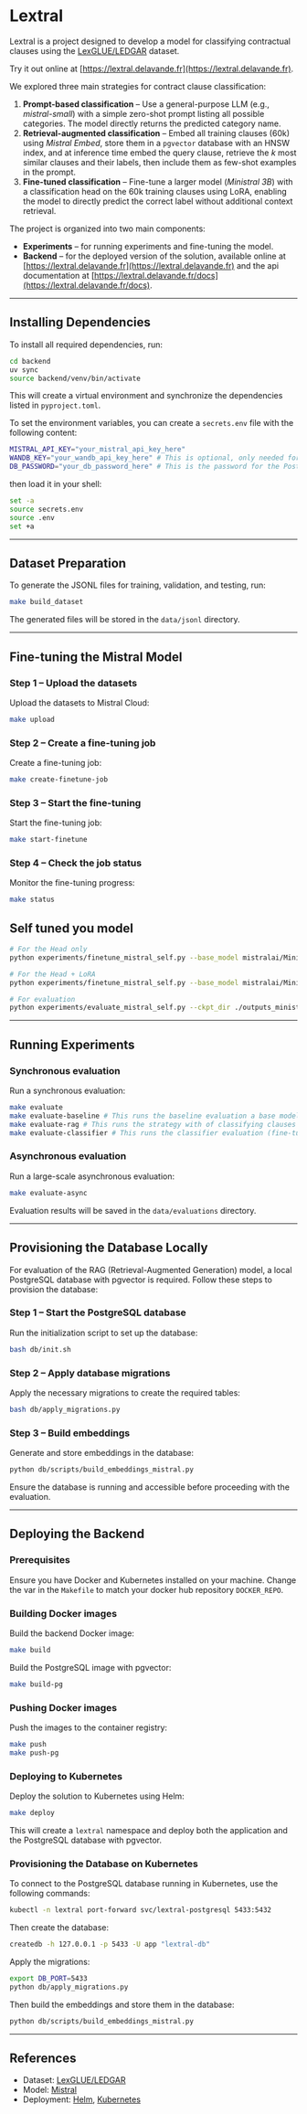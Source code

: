 # Lextral

Lextral is a project designed to develop a model for classifying contractual clauses using the [LexGLUE/LEDGAR](https://huggingface.co/datasets/lex_glue) dataset.

Try it out online at [https://lextral.delavande.fr](https://lextral.delavande.fr).

We explored three main strategies for contract clause classification:

1. **Prompt-based classification** – Use a general-purpose LLM (e.g., *mistral-small*) with a simple zero-shot prompt listing all possible categories. The model directly returns the predicted category name.
2. **Retrieval-augmented classification** – Embed all training clauses (60k) using *Mistral Embed*, store them in a `pgvector` database with an HNSW index, and at inference time embed the query clause, retrieve the *k* most similar clauses and their labels, then include them as few-shot examples in the prompt.
3. **Fine-tuned classification** – Fine-tune a larger model (*Ministral 3B*) with a classification head on the 60k training clauses using LoRA, enabling the model to directly predict the correct label without additional context retrieval.

The project is organized into two main components:

* **Experiments** – for running experiments and fine-tuning the model.
* **Backend** – for the deployed version of the solution, available online at [https://lextral.delavande.fr](https://lextral.delavande.fr) and the api documentation at [https://lextral.delavande.fr/docs](https://lextral.delavande.fr/docs).

---

## Installing Dependencies

To install all required dependencies, run:

```bash
cd backend
uv sync
source backend/venv/bin/activate
```

This will create a virtual environment and synchronize the dependencies listed in `pyproject.toml`.

To set the environment variables, you can create a `secrets.env` file with the following content:

```bash
MISTRAL_API_KEY="your_mistral_api_key_here"
WANDB_KEY="your_wandb_api_key_here" # This is optional, only needed for Weights & Biases integration
DB_PASSWORD="your_db_password_here" # This is the password for the PostgreSQL database
```

then load it in your shell:

```bash
set -a
source secrets.env
source .env
set +a
```

---

## Dataset Preparation

To generate the JSONL files for training, validation, and testing, run:

```bash
make build_dataset
```

The generated files will be stored in the `data/jsonl` directory.

---

## Fine-tuning the Mistral Model

### Step 1 – Upload the datasets

Upload the datasets to Mistral Cloud:

```bash
make upload
```

### Step 2 – Create a fine-tuning job

Create a fine-tuning job:

```bash
make create-finetune-job
```

### Step 3 – Start the fine-tuning

Start the fine-tuning job:

```bash
make start-finetune
```

### Step 4 – Check the job status

Monitor the fine-tuning progress:

```bash
make status
```

## Self tuned you model

```bash
# For the Head only
python experiments/finetune_mistral_self.py --base_model mistralai/Ministral-8B-Instruct-2410 --output_dir ./outputs_ministral8b_head

# For the Head + LoRA
python experiments/finetune_mistral_self.py --base_model mistralai/Ministral-8B-Instruct-2410 --output_dir ./outputs_ministral8b_headlora --lora

# For evaluation
python experiments/evaluate_mistral_self.py --ckpt_dir ./outputs_ministral8b_head
```


---

## Running Experiments

### Synchronous evaluation

Run a synchronous evaluation:

```bash
make evaluate
make evaluate-baseline # This runs the baseline evaluation a base model
make evaluate-rag # This runs the strategy with of classifying clauses using RAG (You have to run the database provisioning first)
make evaluate-classifier # This runs the classifier evaluation (fine-tuned model on the LexGLUE/LEDGAR dataset)
```

### Asynchronous evaluation

Run a large-scale asynchronous evaluation:

```bash
make evaluate-async
```

Evaluation results will be saved in the `data/evaluations` directory.


---

## Provisioning the Database Locally

For evaluation of the RAG (Retrieval-Augmented Generation) model, a local PostgreSQL database with pgvector is required. Follow these steps to provision the database:

### Step 1 – Start the PostgreSQL database

Run the initialization script to set up the database:

```bash
bash db/init.sh
```

### Step 2 – Apply database migrations

Apply the necessary migrations to create the required tables:

```bash
bash db/apply_migrations.py
```

### Step 3 – Build embeddings

Generate and store embeddings in the database:

```bash
python db/scripts/build_embeddings_mistral.py
```

Ensure the database is running and accessible before proceeding with the evaluation.


---

## Deploying the Backend

### Prerequisites

Ensure you have Docker and Kubernetes installed on your machine.
Change the var in the `Makefile` to match your docker hub repository `DOCKER_REPO`.

### Building Docker images

Build the backend Docker image:

```bash
make build
```

Build the PostgreSQL image with pgvector:

```bash
make build-pg
```

### Pushing Docker images

Push the images to the container registry:

```bash
make push
make push-pg
```

### Deploying to Kubernetes

Deploy the solution to Kubernetes using Helm:

```bash
make deploy
```

This will create a `lextral` namespace and deploy both the application and the PostgreSQL database with pgvector.

### Provisioning the Database on Kubernetes

To connect to the PostgreSQL database running in Kubernetes, use the following commands:

```bash
kubectl -n lextral port-forward svc/lextral-postgresql 5433:5432
``` 

Then create the database:

```bash
createdb -h 127.0.0.1 -p 5433 -U app "lextral-db"
```
Apply the migrations:

```bash
export DB_PORT=5433
python db/apply_migrations.py
```
Then build the embeddings and store them in the database:

```bash
python db/scripts/build_embeddings_mistral.py
```

---

## References

* Dataset: [LexGLUE/LEDGAR](https://huggingface.co/datasets/coastalcph/lex_glue)
* Model: [Mistral](https://mistral.ai/fr)
* Deployment: [Helm](https://helm.sh/), [Kubernetes](https://kubernetes.io/)
